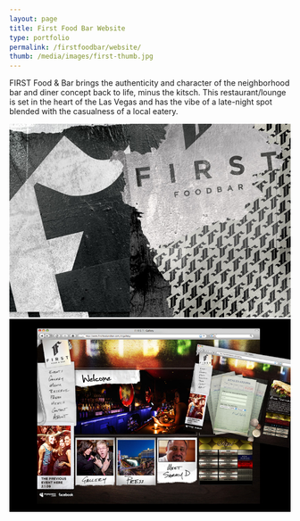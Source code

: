 ```yaml
---
layout: page
title: First Food Bar Website
type: portfolio
permalink: /firstfoodbar/website/
thumb: /media/images/first-thumb.jpg
---
```


FIRST Food &amp; Bar brings the authenticity and character of the neighborhood bar and diner concept back to life, minus the kitsch. This restaurant/lounge is set in the heart of the Las Vegas and has the vibe of a late-night spot blended with the casualness of a local eatery.

![](/media/images/first1.jpg)
![](/media/images/first2.jpg)